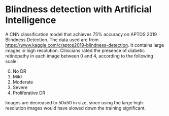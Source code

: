 # Blindness detection with Artificial Intelligence
A CNN classification model that achieves 75% accuracy on APTOS 2019 Blindness Detection. The data used are from https://www.kaggle.com/c/aptos2019-blindness-detection. It contains large images in high resolution. Clinicians rated the presence of diabetic retinopathy in each image between 0 and 4, according to the following scale:

0. No DR
1. Mild
2. Moderate
3. Severe
4. Proliferative DR

Images are decreased to 50x50 in size, since using the large high-resolution images would have slowed down the training significant.